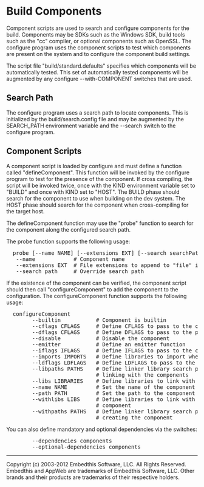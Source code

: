 Build Components
================

Component scripts are used to search and configure components for the build. 
Components may be SDKs such as the Windows SDK, build tools such as the "cc" 
compiler, or optional components such as OpenSSL. The configure program uses 
the component scripts to test which components are present on the system and 
to configure the component build settings.

The script file "build/standard.defaults" specifies which components will be 
automatically tested. This set of automatically tested components will be 
augmented by any configure --with-COMPONENT switches that are used.

Search Path
-----------

The configure program uses a search path to locate components. This is 
initialized by the build/search.config file and may be augmented by the 
SEARCH_PATH environment variable and the --search switch to the configure 
program.


Component Scripts
-----------------

A component script is loaded by configure and must define a function called
"defineComponent". This function will be invoked by the configure program to 
test for the presence of the component. If cross compiling, the script will
be invoked twice, once with the KIND environment variable set to "BUILD" and
once with KIND set to "HOST". The BUILD phase should search for the component
to use when building on the dev system. The HOST phase should search for the
component when cross-compiling for the target host.

The defineComponent function may use the "probe" function to search for the 
component along the configured search path.

The probe function supports the following usage:
<pre>
  probe [--name NAME] [--extensions EXT] [--search searchPath] file
   --name            # Component name
   --extensions EXT  # File extensions to append to "file" in search
   --search path     # Override search path
</pre>

If the existence of the component can be verified, the component script 
should then call "configureComponent" to add the component to the configuration. 
The configureComponent function supports the following usage:

<pre>
  configureComponent
        --builtin           # Component is builtin
        --cflags CFLAGS     # Define CFLAGS to pass to the compiler
        --dflags CFLAGS     # Define DFLAGS to pass to the preprocessor
        --disable           # Disable the component
        --emitter           # Define an emitter function
        --iflags IFLAGS     # Define IFLAGS to pass to the compiler
        --imports IMPORTS   # Define libraries to import when building
        --ldflags LDFLAGS   # Define LDFLAGS to pass to the linker
        --libpaths PATHS    # Define linker library search paths to use when
                            # linking with the components
        --libs LIBRARIES    # Define libraries to link with
        --name NAME         # Set the name of the component
        --path PATH         # Set the path to the component
        --withlibs LIBS     # Define libraries to link with when creating the
                            # component
        --withpaths PATHS   # Define linker library search paths to use when 
                            # creating the component
</pre>

You can also define mandatory and optional dependencies via the switches:

<pre>
        --dependencies components
        --optional-dependencies components
</pre>

--------------------------------------------------------------------------------

Copyright (c) 2003-2012 Embedthis Software, LLC. All Rights Reserved.
Embedthis and AppWeb are trademarks of Embedthis Software, LLC. Other 
brands and their products are trademarks of their respective holders.
